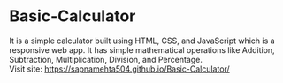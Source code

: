 # Basic-Calculator
It is a simple calculator built using HTML, CSS, and JavaScript which is a responsive web app. It has simple mathematical operations like Addition, Subtraction, Multiplication, Division, and Percentage.<br> Visit site:   https://sapnamehta504.github.io/Basic-Calculator/
